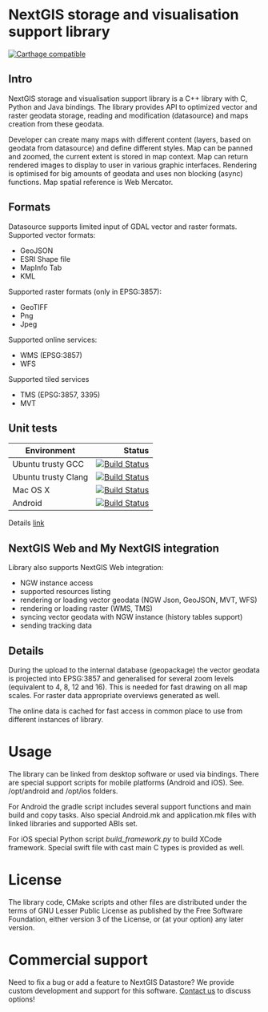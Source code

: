 # NextGIS storage and visualisation support library

[![Carthage compatible](https://img.shields.io/badge/Carthage-compatible-4BC51D.svg?style=flat)](https://github.com/Carthage/Carthage)

## Intro

NextGIS storage and visualisation support library is a C++ library with C, Python
and Java bindings. The library provides API to optimized vector and raster
geodata storage, reading and modification (datasource) and maps creation from
these geodata.

Developer can create many maps with different content (layers, based on geodata
from datasource) and define different styles. Map can be panned and zoomed, the
current extent is stored in map context. Map can return rendered images to display
to user in various graphic interfaces. Rendering is optimised for big amounts of geodata and uses non
blocking (async) functions. Map spatial reference is Web Mercator.

## Formats

Datasource supports limited input of GDAL vector and raster formats. Supported
vector formats:

 * GeoJSON
 * ESRI Shape file
 * MapInfo Tab
 * KML

Supported raster formats (only in EPSG:3857):

 * GeoTIFF
 * Png
 * Jpeg

Supported online services:

 * WMS (EPSG:3857)
 * WFS

Supported tiled services

 * TMS (EPSG:3857, 3395)
 * MVT

## Unit tests

| Environment           | Status        |
| --------------------- |--------------:|
| Ubuntu trusty GCC     | [![Build Status](http://badges.herokuapp.com/travis/nextgis/nextgis_datastore?branch=master&env=BUILD_NAME=linux_gcc&label=linux_gcc)](https://travis-ci.org/nextgis/nextgis_datastore) |
| Ubuntu trusty Clang   | [![Build Status](http://badges.herokuapp.com/travis/nextgis/nextgis_datastore?branch=master&env=BUILD_NAME=linux_clang&label=linux_clang)](https://travis-ci.org/nextgis/nextgis_datastore) |
| Mac OS X              | [![Build Status](http://badges.herokuapp.com/travis/nextgis/nextgis_datastore?branch=master&env=BUILD_NAME=osx&label=osx)](https://travis-ci.org/nextgis/nextgis_datastore) |
| Android              | [![Build Status](http://badges.herokuapp.com/travis/nextgis/nextgis_datastore?branch=master&env=BUILD_NAME=android&label=android)](https://travis-ci.org/nextgis/nextgis_datastore) |

Details [link](https://travis-ci.org/nextgis/nextgis_datastore)

## NextGIS Web and My NextGIS integration

Library also supports NextGIS Web integration:

 * NGW instance access
 * supported resources listing
 * rendering or loading vector geodata (NGW Json, GeoJSON, MVT, WFS)
 * rendering or loading raster (WMS, TMS)
 * syncing vector geodata with NGW instance (history tables support)
 * sending tracking data

## Details

During the upload to the internal database (geopackage) the vector geodata is
projected into EPSG:3857 and generalised for several zoom levels (equivalent to
4, 8, 12 and 16). This is needed for fast drawing on all map scales. For raster data
appropriate overviews generated as well.

The online data is cached for fast access in common place to use from different
instances of library.

# Usage

The library can be linked from desktop software or used via bindings. There are
special support scripts for mobile platforms (Android and iOS). See. /opt/android
and /opt/ios folders.

For Android the gradle script includes several support functions and main build
and copy tasks. Also special Android.mk and application.mk files with linked
libraries and supported ABIs set.

For iOS special Python script *build_framework.py* to build XCode framework.
Special swift file with cast main C types is provided as well.

# License

The library code, CMake scripts and other files are distributed under the terms
of GNU Lesser Public License as published by the Free Software Foundation,
either version 3 of the License, or (at your option) any later version.

# Commercial support

Need to fix a bug or add a feature to NextGIS Datastore? We provide custom development and support for this software. [Contact us](http://nextgis.ru/en/contact/) to discuss options!

